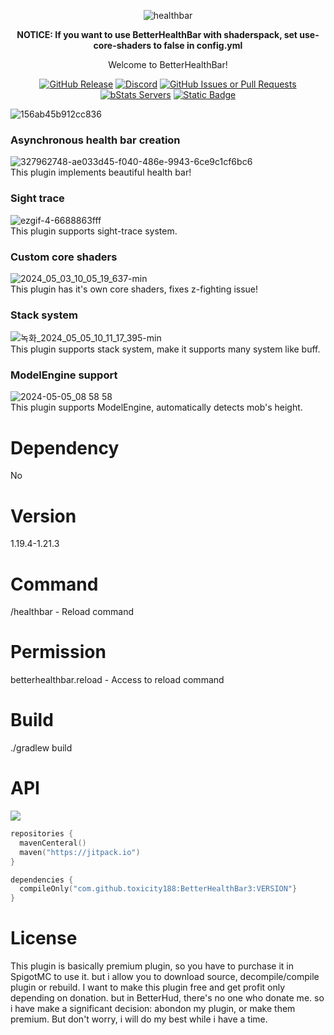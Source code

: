 <div align="center">  
  
![healthbar](https://github.com/toxicity188/BetterHealthBar3/assets/114675706/8af7d97c-3277-42f7-bccd-d5e124dfa5df)  

**NOTICE: If you want to use BetterHealthBar with shaderspack, set use-core-shaders to false in config.yml**  

Welcome to BetterHealthBar!

[![GitHub Release](https://img.shields.io/github/v/release/toxicity188/BetterHealthBar3?display_name=release&style=for-the-badge&logo=kotlin)](https://github.com/toxicity188/BetterHealthBar3/releases/latest)
[![Discord](https://img.shields.io/badge/Discord-%235865F2.svg?style=for-the-badge&logo=discord&logoColor=white)](https://discord.com/invite/rePyFESDbk) 
[![GitHub Issues or Pull Requests](https://img.shields.io/github/issues/toxicity188/BetterHealthBar3?style=for-the-badge&logo=github)](https://github.com/toxicity188/BetterHealthBar3/issues) 
[![bStats Servers](https://img.shields.io/bstats/servers/21802?style=for-the-badge&logo=minecraft&label=bStats&color=0%2C150%2C136%2C0)](https://bstats.org/plugin/bukkit/BetterHealthBar/21802)
[![Static Badge](https://img.shields.io/badge/paypal-toxicity-blue?style=for-the-badge&logo=paypal)](https://www.paypal.com/paypalme/toxicity188?country.x=KR&locale.x=en_US)

</div>

![156ab45b912cc836](https://github.com/toxicity188/BetterHealthBar3/assets/114675706/b6a9871b-0e96-48d1-84c5-7dd491576c4b)  

### Asynchronous health bar creation
![327962748-ae033d45-f040-486e-9943-6ce9c1cf6bc6](https://github.com/toxicity188/BetterHealthBar3/assets/114675706/64a96e7a-04ac-4ae2-b9e0-9b71a62de04b)  
This plugin implements beautiful health bar!

### Sight trace
![ezgif-4-6688863fff](https://github.com/toxicity188/BetterHealthBar3/assets/114675706/8484a92e-d0c2-4fd5-a766-5c5cb9fe697c)  
This plugin supports sight-trace system.

### Custom core shaders
![2024_05_03_10_05_19_637-min](https://github.com/toxicity188/BetterHealthBar3/assets/114675706/7a0efa03-a6e7-42fd-b38e-a92d69503ad3)  
This plugin has it's own core shaders, fixes z-fighting issue!

### Stack system
![녹화_2024_05_05_10_11_17_395-min](https://github.com/toxicity188/BetterHealthBar3/assets/114675706/d0903a79-e55d-4634-babb-063af2ef0c7c)  
This plugin supports stack system, make it supports many system like buff.

### ModelEngine support
![2024-05-05_08 58 58](https://github.com/toxicity188/BetterHealthBar3/assets/114675706/4d87bab8-a3d9-4df6-957c-d04c8f490282)  
This plugin supports ModelEngine, automatically detects mob's height.

# Dependency
No

# Version
1.19.4-1.21.3

# Command
/healthbar - Reload command

# Permission
betterhealthbar.reload - Access to reload command

# Build
./gradlew build

# API
[![](https://jitpack.io/v/toxicity188/BetterHealthBar3.svg)](https://jitpack.io/#toxicity188/BetterHealthBar3)
``` kotlin
repositories {
  mavenCenteral()
  maven("https://jitpack.io")
}

dependencies {
  compileOnly("com.github.toxicity188:BetterHealthBar3:VERSION"}
}
```
# License
This plugin is basically premium plugin, so you have to purchase it in SpigotMC to use it. but i allow you to download source, decompile/compile plugin or rebuild. I want to make this plugin free and get profit only depending on donation. but in BetterHud, there's no one who donate me. so i have make a significant decision: abondon my plugin, or make them premium. But don't worry, i will do my best while i have a time.
